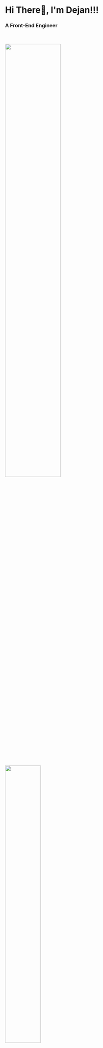 <h1>Hi There👋, I'm Dejan!!!</h1>
<h3>A Front-End Engineer</h3>
<br>
<br>
<img  width="60%" src="https://github-readme-stats.vercel.app/api?username=Dejanrobi&show_icons=true&theme=radical"/>
<img  width="48%" src="https://github-readme-stats.vercel.app/api/top-langs/?username=Dejanrobi&layout=compact"/>

<br>
<h3 >Languages and Skills</h3>
<img align="left" src="https://img.shields.io/badge/react-%2320232a.svg?style=for-the-badge&logo=react&logoColor=%2361DAFB"/>
<img align="left" src="https://img.shields.io/badge/Firebase-039BE5?style=for-the-badge&logo=Firebase&logoColor=white"/>
<img align="left" src="https://img.shields.io/badge/git-%23F05033.svg?style=for-the-badge&logo=git&logoColor=white"/>
<img align="left" src="https://img.shields.io/badge/javascript-%23323330.svg?style=for-the-badge&logo=javascript&logoColor=%23F7DF1E"/>
<img align="left" src="https://img.shields.io/badge/html5-%23E34F26.svg?style=for-the-badge&logo=html5&logoColor=white"/>
<img align="left" src="https://img.shields.io/badge/tailwindcss-%2338B2AC.svg?style=for-the-badge&logo=tailwind-css&logoColor=white"/>
<img align="left" src="https://img.shields.io/badge/css3-%231572B6.svg?style=for-the-badge&logo=css3&logoColor=white"/>
<br>
<br>
<img align="left" src="https://img.shields.io/badge/SASS-hotpink.svg?style=for-the-badge&logo=SASS&logoColor=white"/>
<img align="left" src="https://img.shields.io/badge/typescript-%23007ACC.svg?style=for-the-badge&logo=typescript&logoColor=white"/>

<br>
<h3>Connect with me:</h3>
<p align="left">
<a href="https://twitter.com/@dejan_robi" target="blank"><img align="center" src="https://raw.githubusercontent.com/rahuldkjain/github-profile-readme-generator/master/src/images/icons/Social/twitter.svg" alt="@dejan_robi" height="30" width="40" /></a>
<a href="https://linkedin.com/in/dejan-robi-ab426b232" target="blank"><img align="center" src="https://raw.githubusercontent.com/rahuldkjain/github-profile-readme-generator/master/src/images/icons/Social/linked-in-alt.svg" alt="dejan-robi-ab426b232" height="30" width="40" /></a>
<a href="https://fb.com/dejan.robi.311?mibextid=zbwkwl" target="blank"><img align="center" src="https://raw.githubusercontent.com/rahuldkjain/github-profile-readme-generator/master/src/images/icons/Social/facebook.svg" alt="dejan.robi.311?mibextid=zbwkwl" height="30" width="40" /></a>
<a href="https://instagram.com/dejanrobi" target="blank"><img align="center" src="https://raw.githubusercontent.com/rahuldkjain/github-profile-readme-generator/master/src/images/icons/Social/instagram.svg" alt="dejanrobi" height="30" width="40" /></a>
</p>
